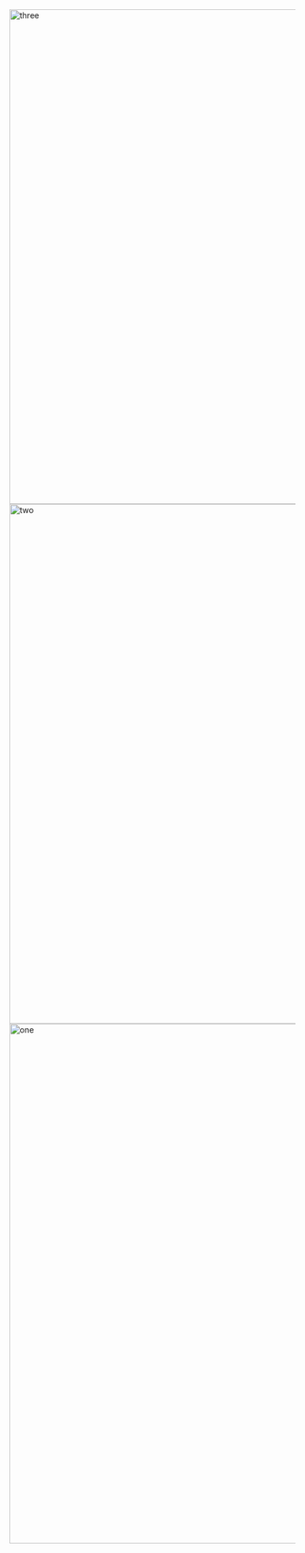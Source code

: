 <img width="870" alt="three" src="https://user-images.githubusercontent.com/49156359/142834344-763172d7-f0d6-4deb-956e-6f1d9e3c4426.png">
<img width="914" alt="two" src="https://user-images.githubusercontent.com/49156359/142834380-9d8cbaef-1768-46c9-8615-b016ac8c14cb.png">
<img width="914" alt="one" src="https://user-images.githubusercontent.com/49156359/142834400-a8eb7143-f302-447b-8c3d-bbb45e5158b2.png">
